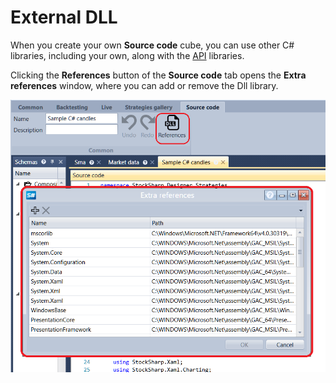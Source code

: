 # External DLL

When you create your own **Source code** cube, you can use other C\# libraries, including your own, along with the [API](StockSharpAbout.md) libraries.

Clicking the **References** button of the **Source code** tab opens the **Extra references** window, where you can add or remove the Dll library.

![Designer Add Dll Lib](../images/Designer_Add_Dll_Lib.png)
